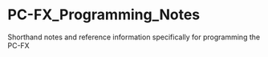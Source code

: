 # PC-FX_Programming_Notes
Shorthand notes and reference information specifically for programming the PC-FX
